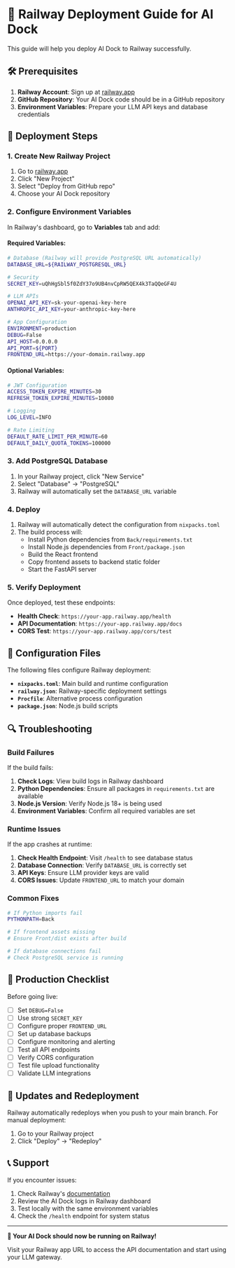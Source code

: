 # 🚂 Railway Deployment Guide for AI Dock

This guide will help you deploy AI Dock to Railway successfully.

## 🛠️ Prerequisites

1. **Railway Account**: Sign up at [railway.app](https://railway.app)
2. **GitHub Repository**: Your AI Dock code should be in a GitHub repository
3. **Environment Variables**: Prepare your LLM API keys and database credentials

## 🚀 Deployment Steps

### 1. Create New Railway Project

1. Go to [railway.app](https://railway.app)
2. Click "New Project"
3. Select "Deploy from GitHub repo"
4. Choose your AI Dock repository

### 2. Configure Environment Variables

In Railway's dashboard, go to **Variables** tab and add:

#### Required Variables:
```bash
# Database (Railway will provide PostgreSQL URL automatically)
DATABASE_URL=${RAILWAY_POSTGRESQL_URL}

# Security
SECRET_KEY=uQhHgSbl5f0ZdY37o9UB4nvCpRW5QEX4k3TaQQeGF4U

# LLM APIs
OPENAI_API_KEY=sk-your-openai-key-here
ANTHROPIC_API_KEY=your-anthropic-key-here

# App Configuration
ENVIRONMENT=production
DEBUG=False
API_HOST=0.0.0.0
API_PORT=${PORT}
FRONTEND_URL=https://your-domain.railway.app
```

#### Optional Variables:
```bash
# JWT Configuration
ACCESS_TOKEN_EXPIRE_MINUTES=30
REFRESH_TOKEN_EXPIRE_MINUTES=10080

# Logging
LOG_LEVEL=INFO

# Rate Limiting
DEFAULT_RATE_LIMIT_PER_MINUTE=60
DEFAULT_DAILY_QUOTA_TOKENS=100000
```

### 3. Add PostgreSQL Database

1. In your Railway project, click "New Service"
2. Select "Database" → "PostgreSQL"
3. Railway will automatically set the `DATABASE_URL` variable

### 4. Deploy

1. Railway will automatically detect the configuration from `nixpacks.toml`
2. The build process will:
   - Install Python dependencies from `Back/requirements.txt`
   - Install Node.js dependencies from `Front/package.json`
   - Build the React frontend
   - Copy frontend assets to backend static folder
   - Start the FastAPI server

### 5. Verify Deployment

Once deployed, test these endpoints:

- **Health Check**: `https://your-app.railway.app/health`
- **API Documentation**: `https://your-app.railway.app/docs`
- **CORS Test**: `https://your-app.railway.app/cors/test`

## 🔧 Configuration Files

The following files configure Railway deployment:

- **`nixpacks.toml`**: Main build and runtime configuration
- **`railway.json`**: Railway-specific deployment settings
- **`Procfile`**: Alternative process configuration
- **`package.json`**: Node.js build scripts

## 🔍 Troubleshooting

### Build Failures

If the build fails:

1. **Check Logs**: View build logs in Railway dashboard
2. **Python Dependencies**: Ensure all packages in `requirements.txt` are available
3. **Node.js Version**: Verify Node.js 18+ is being used
4. **Environment Variables**: Confirm all required variables are set

### Runtime Issues

If the app crashes at runtime:

1. **Check Health Endpoint**: Visit `/health` to see database status
2. **Database Connection**: Verify `DATABASE_URL` is correctly set
3. **API Keys**: Ensure LLM provider keys are valid
4. **CORS Issues**: Update `FRONTEND_URL` to match your domain

### Common Fixes

```bash
# If Python imports fail
PYTHONPATH=Back

# If frontend assets missing
# Ensure Front/dist exists after build

# If database connections fail
# Check PostgreSQL service is running
```

## 🎯 Production Checklist

Before going live:

- [ ] Set `DEBUG=False`
- [ ] Use strong `SECRET_KEY`
- [ ] Configure proper `FRONTEND_URL`
- [ ] Set up database backups
- [ ] Configure monitoring and alerting
- [ ] Test all API endpoints
- [ ] Verify CORS configuration
- [ ] Test file upload functionality
- [ ] Validate LLM integrations

## 🔄 Updates and Redeployment

Railway automatically redeploys when you push to your main branch. For manual deployment:

1. Go to your Railway project
2. Click "Deploy" → "Redeploy"

## 📞 Support

If you encounter issues:

1. Check Railway's [documentation](https://docs.railway.app/)
2. Review the AI Dock logs in Railway dashboard
3. Test locally with the same environment variables
4. Check the `/health` endpoint for system status

---

**🎉 Your AI Dock should now be running on Railway!**

Visit your Railway app URL to access the API documentation and start using your LLM gateway.
